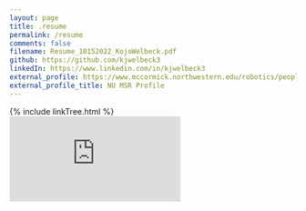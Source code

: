 ```yaml
---
layout: page
title: .resume
permalink: /resume
comments: false
filename: Resume_10152022_KojoWelbeck.pdf
github: https://github.com/kjwelbeck3
linkedIn: https://www.linkedin.com/in/kjwelbeck3
external_profile: https://www.mccormick.northwestern.edu/robotics/people/students/2021-2022/kojo-welbeck.html
external_profile_title: NU MSR Profile
---
```


<!-- <div class="row justify-content-between">
<div class="col-md-8 pr-5">

<p>This website is built with Jekyll and Mediumish template for Jekyll. It's for demonstration purposes, no real content can be found. Mediumish template for Jekyll is compatible with Github pages, in fact even this demo is created with Github Pages and hosted with Github.</p>

<p class="mb-5"><img class="shadow-lg" src="{{site.baseurl}}/assets/images/mediumish-jekyll-template.png" alt="jekyll template mediumish" /></p>
<h4>Documentation</h4>

<p>Please, read the docs <a href="https://bootstrapstarter.com/bootstrap-templates/template-mediumish-bootstrap-jekyll/">here</a>.</p>

<h4>Questions or bug reports?</h4>

<p>Head over to our <a href="https://github.com/wowthemesnet/mediumish-theme-jekyll">Github repository</a>!</p>

</div>

<div class="col-md-4">

<div class="sticky-top sticky-top-80">
<h5>Buy me a coffee</h5>

<p>Thank you for your support! Your donation helps me to maintain and improve <a target="_blank" href="https://github.com/wowthemesnet/mediumish-theme-jekyll">Mediumish <i class="fab fa-github"></i></a>.</p>

<a target="_blank" href="https://www.wowthemes.net/donate/" class="btn btn-danger">Buy me a coffee</a> <a target="_blank" href="https://bootstrapstarter.com/bootstrap-templates/template-mediumish-bootstrap-jekyll/" class="btn btn-warning">Documentation</a>

</div>
</div>
</div> -->

<!-- <object data="{{ site.baseurl }}/assets/pdf/{{page.filename}}" type="application/pdf" width="100%" height="100%"></object> -->

<!-- <div class="sticky-top sticky-top-80">
<h5>Buy me a coffee</h5>

<p>Thank you for your support! Your donation helps me to maintain and improve <a target="_blank" href="https://github.com/wowthemesnet/mediumish-theme-jekyll">Mediumish <i class="fab fa-github"></i></a>.</p>

<a target="_blank" href="https://www.wowthemes.net/donate/" class="btn btn-danger">Buy me a coffee</a> <a target="_blank" href="https://bootstrapstarter.com/bootstrap-templates/template-mediumish-bootstrap-jekyll/" class="btn btn-warning">Documentation</a>

</div> -->

<!-- <div><div class="Resume_asideMobile__sMGFP"><div class="ProjectDesktop_aside__15_9H" style="--aside-bg-color:rgba(232,228,228,0.3); --aside-font-size:16pt; --aside-border-color:#a9a9a9; --aside-font-style:italic bold; --aside-align-self:start;"><div class="ProjectDesktop_detSum__GT25V"><div class="ProjectDesktop_detSumItem__9lx31"><div class="ProjectDesktop_detSumIcon__PcZpN"><svg viewBox="0 0 24 24" role="presentation" style="width: 1.875rem; height: 1.875rem;"><path d="M12,2A10,10 0 0,0 2,12C2,16.42 4.87,20.17 8.84,21.5C9.34,21.58 9.5,21.27 9.5,21C9.5,20.77 9.5,20.14 9.5,19.31C6.73,19.91 6.14,17.97 6.14,17.97C5.68,16.81 5.03,16.5 5.03,16.5C4.12,15.88 5.1,15.9 5.1,15.9C6.1,15.97 6.63,16.93 6.63,16.93C7.5,18.45 8.97,18 9.54,17.76C9.63,17.11 9.89,16.67 10.17,16.42C7.95,16.17 5.62,15.31 5.62,11.5C5.62,10.39 6,9.5 6.65,8.79C6.55,8.54 6.2,7.5 6.75,6.15C6.75,6.15 7.59,5.88 9.5,7.17C10.29,6.95 11.15,6.84 12,6.84C12.85,6.84 13.71,6.95 14.5,7.17C16.41,5.88 17.25,6.15 17.25,6.15C17.8,7.5 17.45,8.54 17.35,8.79C18,9.5 18.38,10.39 18.38,11.5C18.38,15.32 16.04,16.16 13.81,16.41C14.17,16.72 14.5,17.33 14.5,18.26C14.5,19.6 14.5,20.68 14.5,21C14.5,21.27 14.66,21.59 15.17,21.5C19.14,20.16 22,16.42 22,12A10,10 0 0,0 12,2Z" style="fill: currentcolor;"></path></svg></div><div class="ProjectDesktop_detSumLink__aRjcu"><a href="https://github.com/kjwelbeck3"> Github</a></div></div><div class="ProjectDesktop_detSumItem__9lx31"><div class="ProjectDesktop_detSumIcon__PcZpN"><svg viewBox="0 0 24 24" role="presentation" style="width: 1.875rem; height: 1.875rem;"><path d="M19 3A2 2 0 0 1 21 5V19A2 2 0 0 1 19 21H5A2 2 0 0 1 3 19V5A2 2 0 0 1 5 3H19M18.5 18.5V13.2A3.26 3.26 0 0 0 15.24 9.94C14.39 9.94 13.4 10.46 12.92 11.24V10.13H10.13V18.5H12.92V13.57C12.92 12.8 13.54 12.17 14.31 12.17A1.4 1.4 0 0 1 15.71 13.57V18.5H18.5M6.88 8.56A1.68 1.68 0 0 0 8.56 6.88C8.56 5.95 7.81 5.19 6.88 5.19A1.69 1.69 0 0 0 5.19 6.88C5.19 7.81 5.95 8.56 6.88 8.56M8.27 18.5V10.13H5.5V18.5H8.27Z" style="fill: currentcolor;"></path></svg></div><div class="ProjectDesktop_detSumLink__aRjcu"><a href="https://www.linkedin.com/in/kjwelbeck3"> LinkedIn</a></div></div><div class="ProjectDesktop_detSumItem__9lx31"><div class="ProjectDesktop_detSumIcon__PcZpN"><svg viewBox="0 0 24 24" role="presentation" style="width: 1.875rem; height: 1.875rem;"><path d="M12,3L1,9L12,15L21,10.09V17H23V9M5,13.18V17.18L12,21L19,17.18V13.18L12,17L5,13.18Z" style="fill: currentcolor;"></path></svg></div><div class="ProjectDesktop_detSumLink__aRjcu"><a href="https://www.mccormick.northwestern.edu/robotics/people/students/2021-2022/kojo-welbeck.html">NU MSR Profile</a></div></div></div></div></div> -->

<div class="resume-with-floating_aside">
<div class="resume-aside">
{% include linkTree.html %}
</div>

<div class="resume-pdf" ><iframe src="https://docs.google.com/viewer?srcid=1_98blYLeuvxQfZkYiadXWqkQgoQng3jE&amp;pid=explorer&amp;efh=false&amp;a=v&amp;chrome=false&amp;embedded=true" class="resume-pdf-iframe" frameborder="0"></iframe></div> 
</div>
<!-- </div> -->



<!-- style="height: 856px;" -->